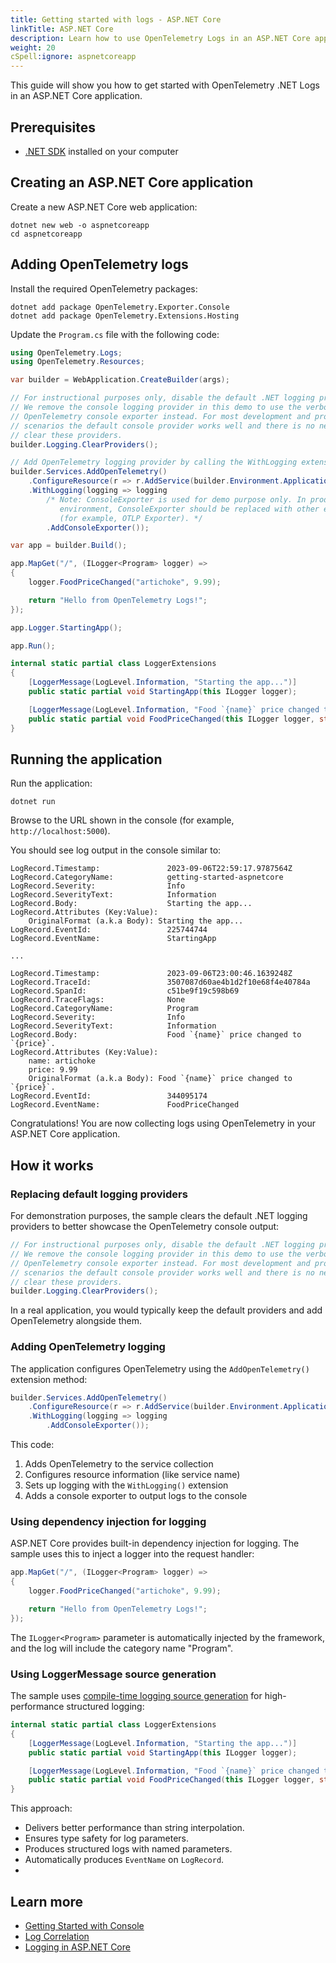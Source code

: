 ```yaml
---
title: Getting started with logs - ASP.NET Core
linkTitle: ASP.NET Core
description: Learn how to use OpenTelemetry Logs in an ASP.NET Core application
weight: 20
cSpell:ignore: aspnetcoreapp
---
```


This guide will show you how to get started with OpenTelemetry .NET Logs in an
ASP.NET Core application.

## Prerequisites

- [.NET SDK](https://dotnet.microsoft.com/download) installed on your computer

## Creating an ASP.NET Core application

Create a new ASP.NET Core web application:

```shell
dotnet new web -o aspnetcoreapp
cd aspnetcoreapp
```

## Adding OpenTelemetry logs

Install the required OpenTelemetry packages:

```shell
dotnet add package OpenTelemetry.Exporter.Console
dotnet add package OpenTelemetry.Extensions.Hosting
```

Update the `Program.cs` file with the following code:

```csharp
using OpenTelemetry.Logs;
using OpenTelemetry.Resources;

var builder = WebApplication.CreateBuilder(args);

// For instructional purposes only, disable the default .NET logging providers.
// We remove the console logging provider in this demo to use the verbose
// OpenTelemetry console exporter instead. For most development and production
// scenarios the default console provider works well and there is no need to
// clear these providers.
builder.Logging.ClearProviders();

// Add OpenTelemetry logging provider by calling the WithLogging extension.
builder.Services.AddOpenTelemetry()
    .ConfigureResource(r => r.AddService(builder.Environment.ApplicationName))
    .WithLogging(logging => logging
        /* Note: ConsoleExporter is used for demo purpose only. In production
           environment, ConsoleExporter should be replaced with other exporters
           (for example, OTLP Exporter). */
        .AddConsoleExporter());

var app = builder.Build();

app.MapGet("/", (ILogger<Program> logger) =>
{
    logger.FoodPriceChanged("artichoke", 9.99);

    return "Hello from OpenTelemetry Logs!";
});

app.Logger.StartingApp();

app.Run();

internal static partial class LoggerExtensions
{
    [LoggerMessage(LogLevel.Information, "Starting the app...")]
    public static partial void StartingApp(this ILogger logger);

    [LoggerMessage(LogLevel.Information, "Food `{name}` price changed to `{price}`.")]
    public static partial void FoodPriceChanged(this ILogger logger, string name, double price);
}
```

## Running the application

Run the application:

```shell
dotnet run
```

Browse to the URL shown in the console (for example, `http://localhost:5000`).

You should see log output in the console similar to:

```text
LogRecord.Timestamp:               2023-09-06T22:59:17.9787564Z
LogRecord.CategoryName:            getting-started-aspnetcore
LogRecord.Severity:                Info
LogRecord.SeverityText:            Information
LogRecord.Body:                    Starting the app...
LogRecord.Attributes (Key:Value):
    OriginalFormat (a.k.a Body): Starting the app...
LogRecord.EventId:                 225744744
LogRecord.EventName:               StartingApp

...

LogRecord.Timestamp:               2023-09-06T23:00:46.1639248Z
LogRecord.TraceId:                 3507087d60ae4b1d2f10e68f4e40784a
LogRecord.SpanId:                  c51be9f19c598b69
LogRecord.TraceFlags:              None
LogRecord.CategoryName:            Program
LogRecord.Severity:                Info
LogRecord.SeverityText:            Information
LogRecord.Body:                    Food `{name}` price changed to `{price}`.
LogRecord.Attributes (Key:Value):
    name: artichoke
    price: 9.99
    OriginalFormat (a.k.a Body): Food `{name}` price changed to `{price}`.
LogRecord.EventId:                 344095174
LogRecord.EventName:               FoodPriceChanged
```

Congratulations! You are now collecting logs using OpenTelemetry in your ASP.NET
Core application.

## How it works

### Replacing default logging providers

For demonstration purposes, the sample clears the default .NET logging providers
to better showcase the OpenTelemetry console output:

```csharp
// For instructional purposes only, disable the default .NET logging providers.
// We remove the console logging provider in this demo to use the verbose
// OpenTelemetry console exporter instead. For most development and production
// scenarios the default console provider works well and there is no need to
// clear these providers.
builder.Logging.ClearProviders();
```

In a real application, you would typically keep the default providers and add
OpenTelemetry alongside them.

### Adding OpenTelemetry logging

The application configures OpenTelemetry using the `AddOpenTelemetry()`
extension method:

```csharp
builder.Services.AddOpenTelemetry()
    .ConfigureResource(r => r.AddService(builder.Environment.ApplicationName))
    .WithLogging(logging => logging
        .AddConsoleExporter());
```

This code:

1. Adds OpenTelemetry to the service collection
2. Configures resource information (like service name)
3. Sets up logging with the `WithLogging()` extension
4. Adds a console exporter to output logs to the console

### Using dependency injection for logging

ASP.NET Core provides built-in dependency injection for logging. The sample uses
this to inject a logger into the request handler:

```csharp
app.MapGet("/", (ILogger<Program> logger) =>
{
    logger.FoodPriceChanged("artichoke", 9.99);

    return "Hello from OpenTelemetry Logs!";
});
```

The `ILogger<Program>` parameter is automatically injected by the framework, and
the log will include the category name "Program".

### Using LoggerMessage source generation

The sample uses
[compile-time logging source generation](https://docs.microsoft.com/dotnet/core/extensions/logger-message-generator)
for high-performance structured logging:

```csharp
internal static partial class LoggerExtensions
{
    [LoggerMessage(LogLevel.Information, "Starting the app...")]
    public static partial void StartingApp(this ILogger logger);

    [LoggerMessage(LogLevel.Information, "Food `{name}` price changed to `{price}`.")]
    public static partial void FoodPriceChanged(this ILogger logger, string name, double price);
}
```

This approach:

- Delivers better performance than string interpolation.
- Ensures type safety for log parameters.
- Produces structured logs with named parameters.
- Automatically produces `EventName` on `LogRecord`.
-

## Learn more

- [Getting Started with Console](/docs/languages/dotnet/logs/getting-started-console/)
- [Log Correlation](/docs/languages/dotnet/logs/correlation/)
- [Logging in ASP.NET Core](https://learn.microsoft.com/aspnet/core/fundamentals/logging/)
